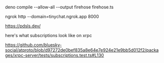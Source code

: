 deno compile --allow-all --output firehose firehose.ts

ngrok http --domain=tinychat.ngrok.app 8000

https://pdsls.dev/


here's what subscriptions look like on xrpc

https://github.com/bluesky-social/atproto/blob/d97272de0bef835a8e64e7e924e21e9bb5d012f2/packages/xrpc-server/tests/subscriptions.test.ts#L130